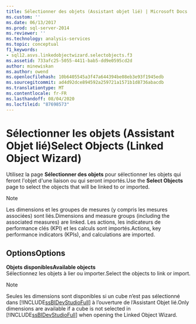 ```yaml
---
title: Sélectionner des objets (Assistant objet lié) | Microsoft Docs
ms.custom: ''
ms.date: 06/13/2017
ms.prod: sql-server-2014
ms.reviewer: ''
ms.technology: analysis-services
ms.topic: conceptual
f1_keywords:
- sql12.asvs.linkedobjectwizard.selectobjects.f3
ms.assetid: 733afc25-5055-4411-bab5-dd9e0595cd2d
author: minewiskan
ms.author: owend
ms.openlocfilehash: 10b6405545a3f47a644394be08eb3e93f1945edb
ms.sourcegitcommit: ad4d92dce894592a259721a1571b1d8736abacdb
ms.translationtype: MT
ms.contentlocale: fr-FR
ms.lasthandoff: 08/04/2020
ms.locfileid: "87698573"
---
```

# <a name="select-objects-linked-object-wizard"></a><span data-ttu-id="148e5-102">Sélectionner les objets (Assistant Objet lié)</span><span class="sxs-lookup"><span data-stu-id="148e5-102">Select Objects (Linked Object Wizard)</span></span>
  <span data-ttu-id="148e5-103">Utilisez la page **Sélectionner des objets** pour sélectionner les objets qui feront l'objet d'une liaison ou qui seront importés.</span><span class="sxs-lookup"><span data-stu-id="148e5-103">Use the **Select Objects** page to select the objects that will be linked to or imported.</span></span>  
  
> [!NOTE]  
>  <span data-ttu-id="148e5-104">Les dimensions et les groupes de mesures (y compris les mesures associées) sont liés.</span><span class="sxs-lookup"><span data-stu-id="148e5-104">Dimensions and measure groups (including the associated measures) are linked.</span></span> <span data-ttu-id="148e5-105">Les actions, les indicateurs de performance clés (KPI) et les calculs sont importés.</span><span class="sxs-lookup"><span data-stu-id="148e5-105">Actions, key performance indicators (KPIs), and calculations are imported.</span></span>  
  
## <a name="options"></a><span data-ttu-id="148e5-106">Options</span><span class="sxs-lookup"><span data-stu-id="148e5-106">Options</span></span>  
 <span data-ttu-id="148e5-107">**Objets disponibles**</span><span class="sxs-lookup"><span data-stu-id="148e5-107">**Available objects**</span></span>  
 <span data-ttu-id="148e5-108">Sélectionnez les objets à lier ou importer.</span><span class="sxs-lookup"><span data-stu-id="148e5-108">Select the objects to link or import.</span></span>  
  
> [!NOTE]  
>  <span data-ttu-id="148e5-109">Seules les dimensions sont disponibles si un cube n’est pas sélectionné dans [!INCLUDE[ssBIDevStudioFull](../includes/ssbidevstudiofull-md.md)] à l’ouverture de l’Assistant Objet lié.</span><span class="sxs-lookup"><span data-stu-id="148e5-109">Only dimensions are available if a cube is not selected in [!INCLUDE[ssBIDevStudioFull](../includes/ssbidevstudiofull-md.md)] when opening the Linked Object Wizard.</span></span>  
  
  
